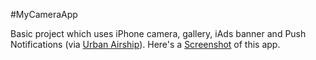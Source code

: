 #MyCameraApp

Basic project which uses iPhone camera, gallery, iAds banner and Push Notifications (via [Urban Airship](http://docs.urbanairship.com/build/ios.html)). Here's a [Screenshot](http://i.imgur.com/WxUrNtK.jpg) of this app.

